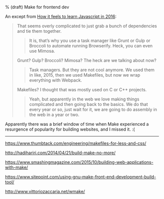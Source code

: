 % (draft) Make for frontend dev

An except from [How it feels to learn Javascript in 2016](https://hackernoon.com/how-it-feels-to-learn-javascript-in-2016-d3a717dd577f):

> That seems overly complicated to just grab a bunch of dependencies and tie them together.
> 
> > It is, that’s why you use a task manager like Grunt or Gulp or Broccoli to automate running Browserify. Heck, you can even use Mimosa.
>
> Grunt? Gulp? Broccoli? Mimosa? The heck are we talking about now?
>
> > Task managers. But they are not cool anymore. We used them in like, 2015, then we used Makefiles, but now we wrap everything with Webpack.
> 
> Makefiles? I thought that was mostly used on C or C++ projects.
> 
> > Yeah, but apparently in the web we love making things complicated and then going back to the basics. We do that every year or so, just wait for it, we are going to do assembly in the web in a year or two.

Apparently there was a brief window of time when Make experienced a resurgence of popularity for building websites, and I missed it. :(

---

<https://www.thumbtack.com/engineering/makefiles-for-less-and-css/>

<http://hadihariri.com/2014/04/21/build-make-no-more/>

<https://www.smashingmagazine.com/2015/10/building-web-applications-with-make/>

<https://www.sitepoint.com/using-gnu-make-front-end-development-build-tool/>

<http://www.vittoriozaccaria.net/wmake/>

